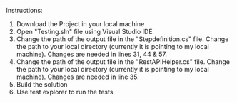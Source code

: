 Instructions:

1. Download the Project in your local machine
2. Open "Testing.sln" file using Visual Studio IDE
3. Change the path of the output file in the "Stepdefinition.cs" file. Change the path to your local directory (currently it is pointing to my local machine). Changes are needed in lines 31, 44 & 57.
4. Change the path of the output file in the "RestAPIHelper.cs" file. Change the path to your local directory (currently it is pointing to my local machine). Changes are needed in line 35.
5. Build the solution
6. Use test explorer to run the tests
